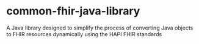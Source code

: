 # common-fhir-java-library
A Java library designed to simplify the process of converting Java objects to FHIR resources dynamically using the HAPI FHIR standards
